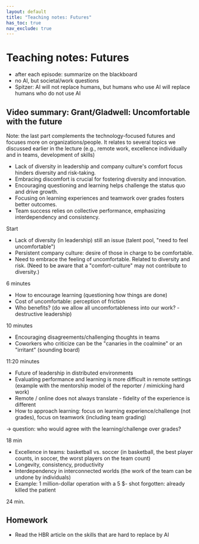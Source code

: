 ```yaml
---
layout: default
title: "Teaching notes: Futures"
has_toc: true
nav_exclude: true
---
```


# Teaching notes: Futures

- after each episode: summarize on the blackboard
- no AI, but societal/work questions
- Spitzer: AI will not replace humans, but humans who use AI will replace humans who do not use AI

## Video summary: Grant/Gladwell: Uncomfortable with the future

Note: the last part complements the technology-focused futures and focuses more on organizations/people. It relates to several topics we discussed earlier in the lecture (e.g., remote work, excellence individually and in teams, development of skills)

- Lack of diversity in leadership and company culture's comfort focus hinders diversity and risk-taking.
- Embracing discomfort is crucial for fostering diversity and innovation.
- Encouraging questioning and learning helps challenge the status quo and drive growth.
- Focusing on learning experiences and teamwork over grades fosters better outcomes.
- Team success relies on collective performance, emphasizing interdependency and consistency.

Start

- Lack of diversity (in leadership) still an issue (talent pool, "need to feel uncomfortable")
- Persistent company culture: desire of those in charge to be comfortable.
- Need to embrace the feeling of uncomfortable. Related to diversity and risk.
(Need to be aware that a "comfort-culture" may not contribute to diversity.)

6 minutes

- How to encourage learning (questioning how things are done)
- Cost of uncomfortable: perception of friction
- Who benefits? (do we allow all uncomfortableness into our work? - destructive leadership)

10 minutes

- Encouraging disagreements/challenging thoughts in teams
- Coworkers who criticize can be the "canaries in the coalmine" or an "irritant" (sounding board)

11:20 minutes

- Future of leadership in distributed environments
- Evaluating performance and learning is more difficult in remote settings (example with the mentorship model of the reporter / mimicking hard work)
- Remote / online does not always translate - fidelity of the experience is different
- How to approach learning: focus on learning experience/challenge (not grades), focus on teamwork (including team grading)

-> question: who would agree with the learning/challenge over grades?

18 min

- Excellence in teams: basketball vs. soccer (in basketball, the best player counts, in soccer, the worst players on the team count)
- Longevity, consistency, productivity
- Interdependency in interconnected worlds (the work of the team can be undone by individuals)
- Example: 1 million-dollar operation with a 5 $- shot forgotten: already killed the patient

24 min.

## Homework

- Read the HBR article on the skills that are hard to replace by AI